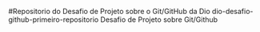 #Repositorio do Desafio de Projeto sobre o Git/GitHub da Dio
dio-desafio-github-primeiro-repositorio
Desafio de Projeto sobre Git/Github
